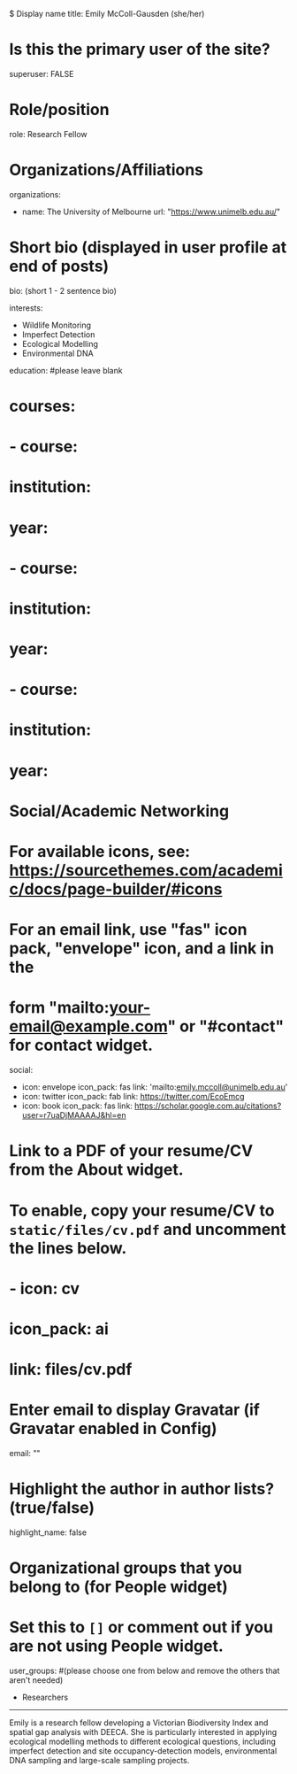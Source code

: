 $ Display name
title: Emily McColl-Gausden (she/her)

# Is this the primary user of the site?
superuser: FALSE

# Role/position
role: Research Fellow

# Organizations/Affiliations
organizations:
- name: The University of Melbourne
  url: "https://www.unimelb.edu.au/"

# Short bio (displayed in user profile at end of posts)
bio: (short 1 - 2 sentence bio)

interests:
- Wildlife Monitoring
- Imperfect Detection
- Ecological Modelling
- Environmental DNA

education: #please leave blank
  # courses:
  # - course:
  #   institution:
  #   year:
  # - course:
  #   institution:
  #   year:
  # - course:
  #   institution:
  #   year:

# Social/Academic Networking
# For available icons, see: https://sourcethemes.com/academic/docs/page-builder/#icons
#   For an email link, use "fas" icon pack, "envelope" icon, and a link in the
#   form "mailto:your-email@example.com" or "#contact" for contact widget.
social:
- icon: envelope
  icon_pack: fas
  link: 'mailto:emily.mccoll@unimelb.edu.au'
- icon: twitter
  icon_pack: fab
  link: https://twitter.com/EcoEmcg
- icon: book
  icon_pack: fas
  link: https://scholar.google.com.au/citations?user=r7uaDjMAAAAJ&hl=en
    
  
# Link to a PDF of your resume/CV from the About widget.
# To enable, copy your resume/CV to `static/files/cv.pdf` and uncomment the lines below.
# - icon: cv
#   icon_pack: ai
#   link: files/cv.pdf

# Enter email to display Gravatar (if Gravatar enabled in Config)
email: ""

# Highlight the author in author lists? (true/false)
highlight_name: false

# Organizational groups that you belong to (for People widget)
#   Set this to `[]` or comment out if you are not using People widget.
user_groups: #(please choose one from below and remove the others that aren't needed)
- Researchers

---
Emily is a research fellow developing a Victorian Biodiversity Index and spatial gap analysis with DEECA. She is particularly interested in applying ecological modelling methods to different ecological questions, including imperfect detection and site occupancy-detection models, environmental DNA sampling and large-scale sampling projects. 
